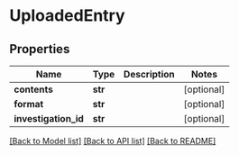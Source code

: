 # UploadedEntry

## Properties
Name | Type | Description | Notes
------------ | ------------- | ------------- | -------------
**contents** | **str** |  | [optional] 
**format** | **str** |  | [optional] 
**investigation_id** | **str** |  | [optional] 

[[Back to Model list]](README.md#documentation-for-models) [[Back to API list]](README.md#documentation-for-api-endpoints) [[Back to README]](README.md)



